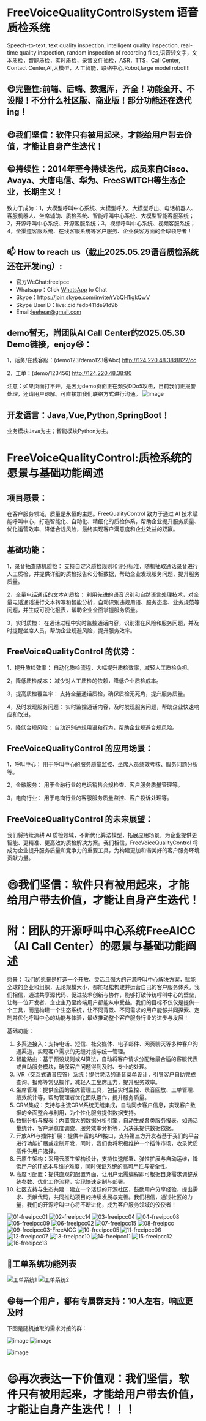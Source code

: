 # FreeVoiceQualityControlSystem 语音质检系统
Speech-to-text, text quality inspection, intelligent quality inspection, real-time quality inspection, random inspection of recording files,语音转文字，文本质检，智能质检，实时质检，录音文件抽检，ASR，TTS，Call Center, Contact Center,AI,大模型，人工智能，联络中心,Robot,large model robot!!!

## 😄完整性:前端、后端、数据库，齐全！功能全开、不设限！不分什么社区版、商业版！部分功能还在迭代ing！
## 😄我们坚信：软件只有被用起来，才能给用户带去价值，才能让自身产生迭代！
## 😄持续性：2014年至今持续迭代，成员来自Cisco、Avaya、大唐电信、华为、FreeSWITCH等生态企业，长期主义！
致力于成为：1，大模型呼叫中心系统、大模型呼入、大模型呼出、电话机器人、客服机器人、坐席辅助、质检系统、智能呼叫中心系统、大模型智能客服系统；2，开源呼叫中心系统、开源客服系统；3，视频呼叫中心系统、视频客服系统；4，全渠道客服系统、在线客服系统等客户服务、企业获客方面的全球领导者！

## 📫 How to reach us（截止2025.05.29语音质检系统还在开发ing）:
- 官方WeChat:freeipcc
- Whatsapp：Click <a href="https://api.whatsapp.comsend?phone=+8615700176897&text=Hello">WhatsApp</a> to Chat
- Skype：https://join.skype.com/invite/rVbQH1igkQwV
- Skype UserID：live:.cid.fedb411de91d9b
- Email:leehear@gmail.com 

## demo暂无，附团队AI Call Center的2025.05.30 Demo链接，enjoy😄：

1，话务/在线客服：(demo123/demo123@Abc)
http://124.220.48.38:8822/cc

2，工单：(demo/123456)
http://124.220.48.38:80

注意：如果页面打不开，是因为demo页面正在频受DDo5攻击，目前我们正报警处理，还请用户谅解。可直接加我们联络方式进行沟通。
![image](https://github.com/user-attachments/assets/6895d089-3350-4d93-b323-6fed01084790)

## 开发语言：Java,Vue,Python,SpringBoot！
业务模块Java为主；智能模块Python为主。

# FreeVoiceQualityControl:质检系统的愿景与基础功能阐述

## 项目愿景：

在客户服务领域，质量是永恒的主题。FreeQualityControl 致力于通过 AI 技术赋能呼叫中心，打造智能化、自动化、精细化的质检体系，帮助企业提升服务质量、优化运营效率、降低合规风险，最终实现客户满意度和企业效益的双赢。

## 基础功能：

1，录音抽查随机质检： 支持自定义质检规则和评分标准，随机抽取通话录音进行人工质检，并提供详细的质检报告和分析数据，帮助企业发现服务问题，提升服务质量。

2，全量电话通话的文本AI质检： 利用先进的语音识别和自然语言处理技术，对全量电话通话进行文本转写和智能分析，自动识别违规用语、服务态度、业务规范等问题，并生成可视化报表，帮助企业全面掌握服务质量。

3，实时质检： 在通话过程中实时监控通话内容，识别潜在风险和服务问题，并及时提醒坐席人员，帮助企业规避风险，提升服务效率。

## FreeVoiceQualityControl 的优势：

1，提升质检效率： 自动化质检流程，大幅提升质检效率，减轻人工质检负担。

2，降低质检成本： 减少对人工质检的依赖，降低企业质检成本。

3，提高质检覆盖率： 支持全量通话质检，确保质检无死角，提升服务质量。

4，及时发现服务问题： 实时监控通话内容，及时发现服务问题，帮助企业快速响应和改进。

5，降低合规风险： 自动识别违规用语和行为，帮助企业规避合规风险。

## FreeVoiceQualityControl 的应用场景：

1，呼叫中心： 用于呼叫中心的服务质量监控、坐席人员绩效考核、服务问题分析等。

2，金融服务： 用于金融行业的电话销售合规检查、客户服务质量管理等。

3，电商行业： 用于电商行业的客服服务质量监控、客户投诉处理等。

## FreeVoiceQualityControl 的未来展望：

我们将持续深耕 AI 质检领域，不断优化算法模型，拓展应用场景，为企业提供更智能、更精准、更高效的质检解决方案。我们相信，FreeVoiceQualityControl 将成为企业提升服务质量和竞争力的重要工具，为构建更加和谐美好的客户服务环境贡献力量。

# 😄我们坚信：软件只有被用起来，才能给用户带去价值，才能让自身产生迭代！

# 附：团队的开源呼叫中心系统FreeAICC（AI Call Center）的愿景与基础功能阐述
愿景：
我们的愿景是打造一个开放、灵活且强大的开源呼叫中心解决方案，赋能全球的企业和组织，无论规模大小，都能轻松构建并运营自己的客户服务体系。我们相信，通过共享源代码、促进技术创新与协作，能够打破传统呼叫中心的壁垒，让每一位开发者、企业主乃至终端用户都能从中受益。我们的目标不仅仅是提供一个工具，而是构建一个生态系统，让不同背景、不同需求的用户能够共同探索、定制并优化呼叫中心的功能与体验，最终推动整个客户服务行业的进步与发展！

基础功能：
1.	多渠道接入：支持电话、短信、社交媒体、电子邮件、网页聊天等多种客户沟通渠道，实现客户需求的无缝对接与统一管理。
2.	智能路由：基于预设规则或AI算法，自动将客户请求分配给最合适的客服代表或自助服务模块，确保客户问题得到及时、专业的处理。
3.	IVR（交互式语音应答）系统：提供灵活的语音菜单设计，引导客户自助完成查询、报修等常见操作，减轻人工坐席压力，提升服务效率。
4.	坐席管理：提供全面的坐席管理工具，包括实时监控、录音回放、工单管理、绩效统计等，帮助管理者优化团队运作，提升服务质量。
5.	CRM集成：支持与主流CRM系统无缝集成，自动同步客户信息，实现客户数据的全面整合与利用，为个性化服务提供数据支持。
6.	数据分析与报表：内置强大的数据分析引擎，自动生成各类服务报表，如通话量统计、客户满意度调查、服务效率分析等，为决策提供数据依据。
7.	开放API与插件扩展：提供丰富的API接口，支持第三方开发者基于我们的平台进行功能扩展或定制开发，同时，我们也将积极维护一个插件市场，收录优质插件供用户选择。
8.	云原生架构：采用云原生架构设计，支持快速部署、弹性扩展与自动运维，降低用户的IT成本与维护难度，同时保证系统的高可用性与安全性。
9.	高度可配置：提供直观的配置界面，让用户无需编程即可根据自身需求调整系统参数、优化工作流程，实现快速定制与部署。
10.	社区支持与生态共建：建立一个活跃的开源社区，鼓励用户分享经验、提出需求、贡献代码，共同推动项目的持续发展与完善。我们相信，通过社区的力量，我们的开源呼叫中心将不断进化，成为客户服务领域的佼佼者！

![01-freeipcc01](https://github.com/user-attachments/assets/f64e161c-68a1-4e4d-b12e-e910dcab26f8)
![02-freeipcc14](https://github.com/user-attachments/assets/47764469-de7b-46ba-8626-654a90361b24)
![03-freeipcc04](https://github.com/user-attachments/assets/43bc3b1b-9dc8-4bfc-8d0a-61e3cea7ac2e)
![04-freeipcc08](https://github.com/user-attachments/assets/18359c61-ee39-4e51-94e5-629855095ea3)
![05-freeipcc09](https://github.com/user-attachments/assets/ddf63606-ddb1-4857-898d-9c95c0bbed98)
![06-freeipcc02](https://github.com/user-attachments/assets/45992ac2-ba33-4ffa-8967-7f8bb052ed26)
![07-freeipcc15](https://github.com/user-attachments/assets/e6833b18-ee95-40be-9e60-5d1ab0977721)
![08-freeipcc](https://github.com/user-attachments/assets/aa5d6150-2a3e-4db6-a2b6-69d5daac0714)
![09-freeipcc03-FreeAICC](https://github.com/user-attachments/assets/a4cfde78-1c94-4b41-80f6-b0f4e45a0377)
![10-freeipcc05](https://github.com/user-attachments/assets/547ac5f2-37e9-4469-8407-05023bac2a54)
![11-freeipcc06](https://github.com/user-attachments/assets/7eaafde5-5e98-40b2-a2d7-ea4d5b6ab271)
![12-freeipcc07](https://github.com/user-attachments/assets/109edd2a-ff4b-408f-914e-41a9da42f169)
![13-freeipcc10](https://github.com/user-attachments/assets/a3d1ae39-dea7-43be-9931-bd49578bdd71)
![14-freeipcc11](https://github.com/user-attachments/assets/8bd2e7b4-727d-494a-a04a-419d19e7682f)
![15-freeipcc12](https://github.com/user-attachments/assets/24ebd0a3-bc4c-43fc-a108-a63dd8b53ea5)
![16-freeipcc13](https://github.com/user-attachments/assets/160c595a-0cf0-465a-99bf-a8e2afea9e6d)

## 🤔工单系统功能列表

![工单系统1](https://github.com/user-attachments/assets/95cbdad5-aea2-47f8-9e2a-312e9358103e)
![工单系统2](https://github.com/user-attachments/assets/6f1774e8-66f1-42f5-8df6-14796e8fda80)

## 😄每一个用户，都有专属群支持：10人左右，响应更及时

下图是随机抽取的需求对接的群：

![image](https://github.com/user-attachments/assets/71abf504-db94-4618-ab35-725f5de8c8f8)
![image](https://github.com/user-attachments/assets/36932f05-5e93-4878-8387-e463edecf82c)

![image](https://github.com/user-attachments/assets/e28c4c61-9105-4461-ab68-988bcc14736c)

# 😄再次表达一下价值观：我们坚信，软件只有被用起来，才能给用户带去价值，才能让自身产生迭代！！！

<!--
##Hi there 👋
**FreeIPCC/FreeIPCC** is a ✨ _special_ ✨ repository because its `README.md` (this file) appears on your GitHub profile.

Here are some ideas to get you started:

- 🔭 I’m currently working on ...
- 🌱 I’m currently learning ...
- 👯 I’m looking to collaborate on ...
- 🤔 I’m looking for help with ...
- 💬 Ask me about ...
- 📫 How to reach me: ...
- 😄 Pronouns: ...
- ⚡ Fun fact: ...
-->
